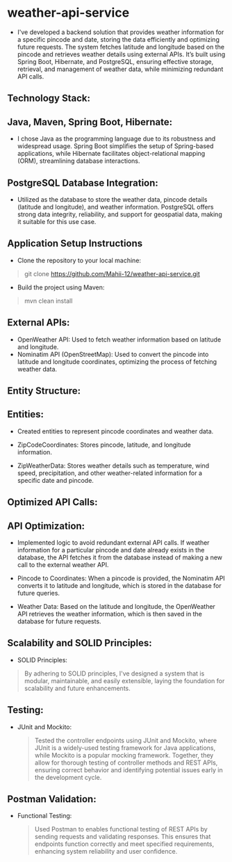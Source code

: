 # weather-api-service

* I've developed a backend solution that provides weather information for a specific pincode and date, storing the data efficiently and optimizing future requests. The system fetches latitude and longitude based on the pincode and retrieves weather details using external APIs. It’s built using Spring Boot, Hibernate, and PostgreSQL, ensuring effective storage, retrieval, and management of weather data, while minimizing redundant API calls.


## Technology Stack:

## Java, Maven, Spring Boot, Hibernate: 
* I chose Java as the programming language due to its robustness and widespread usage. Spring Boot simplifies the setup of Spring-based applications, while Hibernate facilitates object-relational mapping (ORM), streamlining database interactions.

## PostgreSQL Database Integration:
* Utilized as the database to store the weather data, pincode details (latitude and longitude), and weather information. PostgreSQL offers strong data integrity, reliability, and support for geospatial data, making it suitable for this use case.

## Application Setup Instructions
 * Clone the repository to your local machine:
  > git clone https://github.com/Mahii-12/weather-api-service.git
 * Build the project using Maven:
  > mvn clean install

## External APIs:
* OpenWeather API: Used to fetch weather information based on latitude and longitude.
* Nominatim API (OpenStreetMap): Used to convert the pincode into latitude and longitude coordinates, optimizing the process of fetching weather data.

## Entity Structure:
## Entities:

* Created entities to represent pincode coordinates and weather data.

* ZipCodeCoordinates: Stores pincode, latitude, and longitude information.
* ZipWeatherData: Stores weather details such as temperature, wind speed, precipitation, and other weather-related information for a specific date and pincode.

##  Optimized API Calls:
## API Optimization:
* Implemented logic to avoid redundant external API calls. If weather information for a particular pincode and date already exists in the database, the API fetches it from the database instead of making a new call to the external weather API.

* Pincode to Coordinates: When a pincode is provided, the Nominatim API converts it to latitude and longitude, which is stored in the database for future queries.
* Weather Data: Based on the latitude and longitude, the OpenWeather API retrieves the weather information, which is then saved in the database for future requests.

## Scalability and SOLID Principles:

* SOLID Principles:
> By adhering to SOLID principles, I've designed a system that is modular, maintainable, and easily extensible, laying the foundation for scalability and future enhancements.


## Testing:

* JUnit and Mockito:
  > Tested the controller endpoints using JUnit and Mockito, where JUnit is a widely-used testing framework for Java applications, while Mockito is a popular mocking framework. Together, they allow for thorough testing of controller methods and REST APIs, ensuring correct behavior and identifying potential issues early in the development cycle.

## Postman Validation:

* Functional Testing:
  > Used Postman to enables functional testing of REST APIs by sending requests and validating responses. This ensures that endpoints function correctly and meet specified requirements, enhancing system reliability and user confidence.
